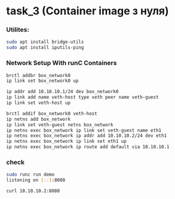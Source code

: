 #  task_3 (Container image з нуля)

### Utilites:
```bash
sudo apt install bridge-utils
sudo apt install iputils-ping
```
### Network Setup With runC Containers
```bash
brctl addbr box_network0
ip link set box_network0 up

ip addr add 10.10.10.1/24 dev box_network0
ip link add name veth-host type veth peer name veth-guest
ip link set veth-host up

brctl addif box_network0 veth-host
ip netns add box_network
ip link set veth-guest netns box_network
ip netns exec box_network ip link set veth-guest name eth1
ip netns exec box_network ip addr add 10.10.10.2/24 dev eth1
ip netns exec box_network ip link set eth1 up
ip netns exec box_network ip route add default via 10.10.10.1
```

### check
``` bash
sudo runc run demo
listening on [::]:8080

curl 10.10.10.2:8080
```